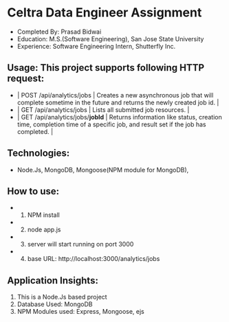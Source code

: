 Celtra Data Engineer Assignment 
================

- Completed By: Prasad Bidwai
- Education: M.S.(Software Engineering), San Jose State University
- Experience: Software Engineering Intern, Shutterfly Inc.   

Usage: This project supports following HTTP request:
-------------
- | POST /api/analytics/jobs | Creates a new asynchronous job that will complete sometime in the future and returns the newly created job id. |
- | GET /api/analytics/jobs      | Lists all submitted job resources. |
- | GET /api/analytics/jobs/**jobId**      | Returns information like status, creation time, completion time of a specific job, and result set if the job has completed. |
 
 
Technologies: 
-------------
- Node.Js, MongoDB, Mongoose(NPM module for MongoDB), 

How to use:
-------------
- 1. NPM install
- 2. node app.js
- 3. server will start running on port 3000
- 4. base URL: http://localhost:3000/analytics/jobs

Application Insights:
-------------
1. This is a Node.Js based project
2. Database Used: MongoDB
3. NPM Modules used: Express, Mongoose, ejs



